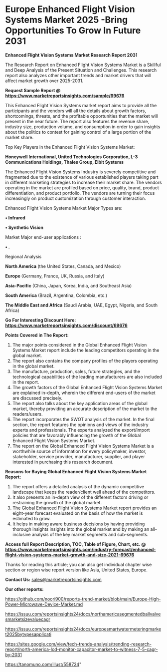 # Europe Enhanced Flight Vision Systems Market 2025 -Bring Opportunities To Grow In Future 2031

<strong>Enhanced Flight Vision Systems Market Research Report 2031</strong>

The Research Report on Enhanced Flight Vision Systems Market is a Skillful and Deep Analysis of the Present Situation and Challenges. This research report also analyzes other important trends and market drivers that will affect market growth over 2025-2031.

<strong>Request Sample Report @ <a href=https://www.marketreportsinsights.com/sample/69676>https://www.marketreportsinsights.com/sample/69676</a></strong>

This Enhanced Flight Vision Systems market report aims to provide all the participants and the vendors will all the details about growth factors, shortcomings, threats, and the profitable opportunities that the market will present in the near future. The report also features the revenue share, industry size, production volume, and consumption in order to gain insights about the politics to contest for gaining control of a large portion of the market share.

Top Key Players in the Enhanced Flight Vision Systems Market:

<strong>Honeywell International, United Technologies Corporation, L-3 Communications Holdings, Thales Group, Elbit Systems</strong>

The Enhanced Flight Vision Systems Industry is severely competitive and fragmented due to the existence of various established players taking part in different marketing strategies to increase their market share. The vendors operating in the market are profiled based on price, quality, brand, product differentiation, and product portfolio. The vendors are turning their focus increasingly on product customization through customer interaction.

Enhanced Flight Vision Systems Market Major Types are:

<strong>• Infrared

• Synthetic Vision</strong>

Market Major end-user applications :

<strong>• .</strong>

Regional Analysis

</u><strong><b>North America</b></strong> (the United States, Canada, and Mexico)

<strong><b>Europe </b></strong>(Germany, France, UK, Russia, and Italy)

<strong><b>Asia-Pacific</b></strong> (China, Japan, Korea, India, and Southeast Asia)

<strong><b>South America</b></strong> (Brazil, Argentina, Colombia, etc.)

<strong><b>The Middle East and Africa</b></strong> (Saudi Arabia, UAE, Egypt, Nigeria, and South Africa)

<strong>Go For Interesting Discount Here: <a href=https://www.marketreportsinsights.com/discount/69676>https://www.marketreportsinsights.com/discount/69676</a></strong>

<strong>Points Covered in The Report:</strong>
<ol>
  <li>The major points considered in the Global Enhanced Flight Vision Systems Market report include the leading competitors operating in the global market.</li>
  <li>The report also contains the company profiles of the players operating in the global market.</li>
  <li>The manufacture, production, sales, future strategies, and the technological capabilities of the leading manufacturers are also included in the report.</li>
  <li>The growth factors of the Global Enhanced Flight Vision Systems Market are explained in-depth, wherein the different end-users of the market are discussed precisely.</li>
  <li>The report also talks about the key application areas of the global market, thereby providing an accurate description of the market to the readers/users.</li>
  <li>The report incorporates the SWOT analysis of the market. In the final section, the report features the opinions and views of the industry experts and professionals. The experts analyzed the export/import policies that are favorably influencing the growth of the Global Enhanced Flight Vision Systems Market.</li>
  <li>The report on the Global Enhanced Flight Vision Systems Market is a worthwhile source of information for every policymaker, investor, stakeholder, service provider, manufacturer, supplier, and player interested in purchasing this research document.</li>
</ol>
<strong>Reasons for Buying Global Enhanced Flight Vision Systems Market Report:</strong>

<ol>
  <li>The report offers a detailed analysis of the dynamic competitive landscape that keeps the reader/client well ahead of the competitors.</li>
  <li>It also presents an in-depth view of the different factors driving or restraining the growth of the global market.</li>
  <li>The Global Enhanced Flight Vision Systems Market report provides an eight-year forecast evaluated on the basis of how the market is estimated to grow.</li>
  <li>It helps in making aware business decisions by having providing thorough insights insights into the global market and by making an all-inclusive analysis of the key market segments and sub-segments.</li>
</ol>
<strong>Access full Report Description, TOC, Table of Figure, Chart, etc. @ <a href=https://www.marketreportsinsights.com/industry-forecast/enhanced-flight-vision-systems-market-growth-and-size-2021-69676>https://www.marketreportsinsights.com/industry-forecast/enhanced-flight-vision-systems-market-growth-and-size-2021-69676</a></strong>


Thanks for reading this article; you can also get individual chapter wise section or region wise report version like Asia, United States, Europe.

<strong>Contact Us:</strong>
sales@marketreportsinsights.com

<strong>Our other reports:</strong>

<a href=https://github.com/noori900/reports-trend-market/blob/main/Europe-High-Power-Microwave-Device-Market.md>https://github.com/noori900/reports-trend-market/blob/main/Europe-High-Power-Microwave-Device-Market.md</a>

<a href=https://issuu.com/reportsinsights24/docs/northamericasegmentedballvalvesmarketsizevaluecagr>https://issuu.com/reportsinsights24/docs/northamericasegmentedballvalvesmarketsizevaluecagr</a>

<a href=https://issuu.com/reportsinsights24/docs/europesmartwatermeteringmarket2025bytypesapplicati>https://issuu.com/reportsinsights24/docs/europesmartwatermeteringmarket2025bytypesapplicati</a>

<a href=https://sites.google.com/view/tech-trends-analysis/trending-research-report/north-america-lcd-monitor-capacitor-market-to-witness-7-5-cagr-by-2031>https://sites.google.com/view/tech-trends-analysis/trending-research-report/north-america-lcd-monitor-capacitor-market-to-witness-7-5-cagr-by-2031</a>

<a href=https://tanomuno.com/illust/558724>https://tanomuno.com/illust/558724</a>"
